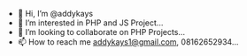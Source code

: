 - 👋 Hi, I’m @addykays
- 👀 I’m interested in PHP and JS Project...
- 💞️ I’m looking to collaborate on PHP Projects...
- 📫 How to reach me addykays1@gmail.com, 08162652934...

<!---
addykays/addykays is a ✨ special ✨ repository because its `README.md` (this file) appears on your GitHub profile.
You can click the Preview link to take a look at your changes.
--->
